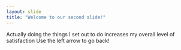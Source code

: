 ```yaml
---
layout: slide
title: "Welcome to our second slide!"
---
```

Actually doing the things I set out to do increases my overall level of satisfaction
Use the left arrow to go back!
